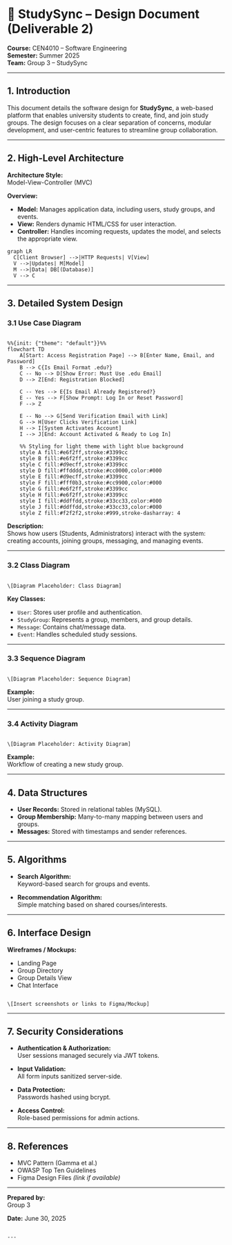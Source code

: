 # 📘 StudySync – Design Document (Deliverable 2)

**Course:** CEN4010 – Software Engineering  
**Semester:** Summer 2025  
**Team:** Group 3 – StudySync  

---

## 1. Introduction

This document details the software design for **StudySync**, a web-based platform that enables university students to create, find, and join study groups. The design focuses on a clear separation of concerns, modular development, and user-centric features to streamline group collaboration.

---

## 2. High-Level Architecture

**Architecture Style:**  
Model-View-Controller (MVC)

**Overview:**

- **Model:** Manages application data, including users, study groups, and events.
- **View:** Renders dynamic HTML/CSS for user interaction.
- **Controller:** Handles incoming requests, updates the model, and selects the appropriate view.

```mermaid
graph LR
  C[Client Browser] -->|HTTP Requests| V[View]
  V -->|Updates| M[Model]
  M -->|Data| DB[(Database)]
  V --> C
```


---

## 3. Detailed System Design

### 3.1 Use Case Diagram

``` mermaid

%%{init: {"theme": "default"}}%%
flowchart TD
    A[Start: Access Registration Page] --> B[Enter Name, Email, and Password]
    B --> C{Is Email Format .edu?}
    C -- No --> D[Show Error: Must Use .edu Email]
    D --> Z[End: Registration Blocked]

    C -- Yes --> E{Is Email Already Registered?}
    E -- Yes --> F[Show Prompt: Log In or Reset Password]
    F --> Z

    E -- No --> G[Send Verification Email with Link]
    G --> H[User Clicks Verification Link]
    H --> I[System Activates Account]
    I --> J[End: Account Activated & Ready to Log In]

    %% Styling for light theme with light blue background
    style A fill:#e6f2ff,stroke:#3399cc
    style B fill:#e6f2ff,stroke:#3399cc
    style C fill:#d9ecff,stroke:#3399cc
    style D fill:#ffdddd,stroke:#cc0000,color:#000
    style E fill:#d9ecff,stroke:#3399cc
    style F fill:#fff0b3,stroke:#cc9900,color:#000
    style G fill:#e6f2ff,stroke:#3399cc
    style H fill:#e6f2ff,stroke:#3399cc
    style I fill:#ddffdd,stroke:#33cc33,color:#000
    style J fill:#ddffdd,stroke:#33cc33,color:#000
    style Z fill:#f2f2f2,stroke:#999,stroke-dasharray: 4
```

**Description:**  
Shows how users (Students, Administrators) interact with the system: creating accounts, joining groups, messaging, and managing events.

---

### 3.2 Class Diagram

```

\[Diagram Placeholder: Class Diagram]

```

**Key Classes:**

- `User`: Stores user profile and authentication.
- `StudyGroup`: Represents a group, members, and group details.
- `Message`: Contains chat/message data.
- `Event`: Handles scheduled study sessions.

---

### 3.3 Sequence Diagram

```

\[Diagram Placeholder: Sequence Diagram]

```

**Example:**  
User joining a study group.

---

### 3.4 Activity Diagram

```

\[Diagram Placeholder: Activity Diagram]

```

**Example:**  
Workflow of creating a new study group.

---

## 4. Data Structures

- **User Records:** Stored in relational tables (MySQL).
- **Group Membership:** Many-to-many mapping between users and groups.
- **Messages:** Stored with timestamps and sender references.

---

## 5. Algorithms

- **Search Algorithm:**  
  Keyword-based search for groups and events.

- **Recommendation Algorithm:**  
  Simple matching based on shared courses/interests.

---

## 6. Interface Design

**Wireframes / Mockups:**

- Landing Page
- Group Directory
- Group Details View
- Chat Interface

```

\[Insert screenshots or links to Figma/Mockup]

```

---

## 7. Security Considerations

- **Authentication & Authorization:**  
  User sessions managed securely via JWT tokens.

- **Input Validation:**  
  All form inputs sanitized server-side.

- **Data Protection:**  
  Passwords hashed using bcrypt.

- **Access Control:**  
  Role-based permissions for admin actions.

---

## 8. References

- MVC Pattern (Gamma et al.)
- OWASP Top Ten Guidelines
- Figma Design Files *(link if available)*

---

**Prepared by:**  
Group 3  

**Date:** June 30, 2025
```

---

